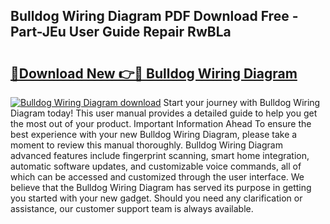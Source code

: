 ## Bulldog Wiring Diagram PDF Download Free - Part-JEu User Guide Repair RwBLa

# <h2><a href="http://dfs9g8.blite.top/?on=Bulldog+Wiring+Diagram">🔗Download New 👉🔴 Bulldog Wiring Diagram</a></h2>

[![Bulldog Wiring Diagram download](https://i.imgur.com/lujVjoI.png)](http://dfs9g8.blite.top/?on=Bulldog+Wiring+Diagram)
Start your journey with Bulldog Wiring Diagram today! This user manual provides a detailed guide to help you get the most out of your product. Important Information Ahead To ensure the best experience with your new Bulldog Wiring Diagram, please take a moment to review this manual thoroughly. Bulldog Wiring Diagram advanced features include fingerprint scanning, smart home integration, automatic software updates, and customizable voice commands, all of which can be accessed and customized through the user interface. We believe that the Bulldog Wiring Diagram has served its purpose in getting you started with your new gadget. Should you need any clarification or assistance, our customer support team is always available.
